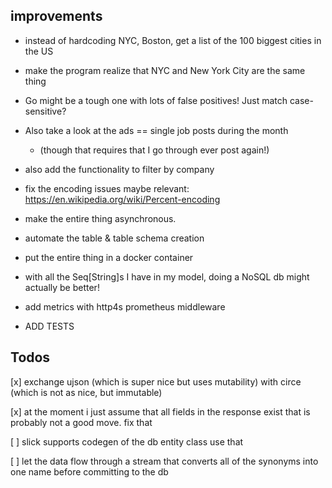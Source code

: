 
## improvements
- instead of hardcoding NYC, Boston, get a list of the 100 biggest cities in the US
- make the program realize that NYC and New York City are the same thing
- Go might be a tough one with lots of false positives! Just match case-sensitive?
- Also take a look at the ads == single job posts during the month
    - (though that requires that I go through ever post again!)

- also add the functionality to filter by company
- fix the encoding issues
  maybe relevant: https://en.wikipedia.org/wiki/Percent-encoding

- make the entire thing asynchronous.
- automate the table & table schema creation
- put the entire thing in a docker container
- with all the Seq[String]s I have in my model, doing a NoSQL db might actually be better!
- add metrics with http4s prometheus middleware
- ADD TESTS
## Todos

[x] exchange ujson (which is super nice but uses mutability)
with circe (which is not as nice, but immutable)

[x] at the moment i just assume that all fields in the response exist
that is probably not a good move. fix that

[ ] slick supports codegen of the db entity class
use that

[ ] let the data flow through a stream that converts all of the synonyms into one name before
committing to the db

